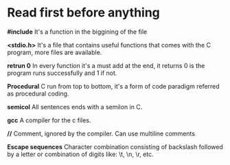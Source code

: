 # Read first before anything

**#include**
It's a function in the biggining of the file

**<stdio.h>**
It's a file that contains useful functions that comes with the C program, more files are available.

**retrun 0**
In every function it's a must add at the end, it returns 0 is the program runs successfully and 1 if not.

**Procedural**
C run from top to bottom, it's a form of code paradigm referred as procedural coding.

**semicol**
All sentences ends with a semilon in C.

**gcc**
A compiler for the c files.

**//**
Comment, ignored by the compiler. Can use multiline comments

**Escape sequences**
Character combination consisting of backslash followed by a letter or combination of digits
like: \t, \n, \r, etc.
